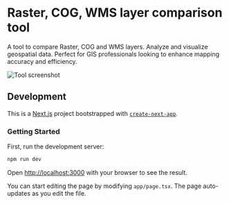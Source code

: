 # Raster, COG, WMS layer comparison tool

A tool to compare Raster, COG and WMS layers. Analyze and visualize geospatial data. Perfect for GIS professionals looking to enhance mapping accuracy and efficiency.

![Tool screenshot](https://layer-compare-tool.davidsingal.com/screenshot.png)

## Development

This is a [Next.js](https://nextjs.org/) project bootstrapped with [`create-next-app`](https://github.com/vercel/next.js/tree/canary/packages/create-next-app).

### Getting Started

First, run the development server:

```bash
npm run dev
```

Open [http://localhost:3000](http://localhost:3000) with your browser to see the result.

You can start editing the page by modifying `app/page.tsx`. The page auto-updates as you edit the file.
